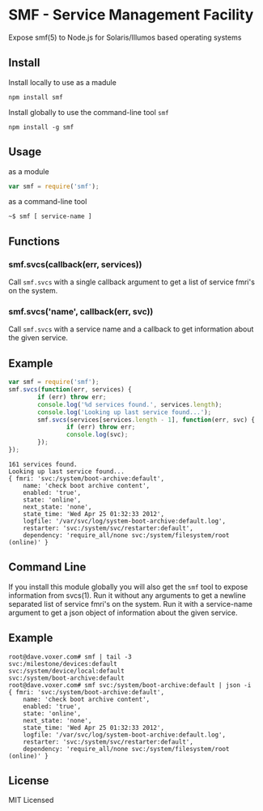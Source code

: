 SMF - Service Management Facility
=================================

Expose smf(5) to Node.js for Solaris/Illumos based operating systems

Install
------

Install locally to use as a madule

    npm install smf

Install globally to use the command-line tool `smf`

    npm install -g smf

Usage
-----

as a module

``` js
var smf = require('smf');
```

as a command-line tool

    ~$ smf [ service-name ]

Functions
---------

### smf.svcs(callback(err, services))

Call `smf.svcs` with a single callback argument to get a list of service fmri's
on the system.

### smf.svcs('name', callback(err, svc))

Call `smf.svcs` with a service name and a callback to get information
about the given service.

Example
-------

``` js
var smf = require('smf');
smf.svcs(function(err, services) {
        if (err) throw err;
        console.log('%d services found.', services.length);
        console.log('Looking up last service found...');
        smf.svcs(services[services.length - 1], function(err, svc) {
                if (err) throw err;
                console.log(svc);
        });
});
```

    161 services found.
    Looking up last service found...
    { fmri: 'svc:/system/boot-archive:default',
        name: 'check boot archive content',
        enabled: 'true',
        state: 'online',
        next_state: 'none',
        state_time: 'Wed Apr 25 01:32:33 2012',
        logfile: '/var/svc/log/system-boot-archive:default.log',
        restarter: 'svc:/system/svc/restarter:default',
        dependency: 'require_all/none svc:/system/filesystem/root (online)' }

Command Line
------------

If you install this module globally you will also get the `smf`
tool to expose information from svcs(1).  Run it without
any arguments to get a newline separated list of service fmri's
on the system.  Run it with a service-name argument to get a json
object of information about the given service.

Example
-------

    root@dave.voxer.com# smf | tail -3
    svc:/milestone/devices:default
    svc:/system/device/local:default
    svc:/system/boot-archive:default
    root@dave.voxer.com# smf svc:/system/boot-archive:default | json -i
    { fmri: 'svc:/system/boot-archive:default',
        name: 'check boot archive content',
        enabled: 'true',
        state: 'online',
        next_state: 'none',
        state_time: 'Wed Apr 25 01:32:33 2012',
        logfile: '/var/svc/log/system-boot-archive:default.log',
        restarter: 'svc:/system/svc/restarter:default',
        dependency: 'require_all/none svc:/system/filesystem/root (online)' }

License
-------

MIT Licensed
